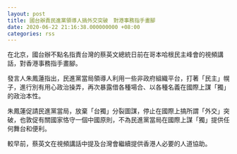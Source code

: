 ```yaml
---
layout: post
title: 國台辦責民進黨領導人搞外交突破　對港事務指手畫腳
date: 2020-06-22 21:16:38.000000000 +08:00
categories: rss
---
```


在北京，國台辦不點名指責台灣的蔡英文總統日前在哥本哈根民主峰會的視頻講話，對香港事務指手畫腳。

發言人朱鳳蓮指出，民進黨當局領導人利用一些非政府組織平台，打著「民主」幌子，進行別有用心政治操弄，再次暴露借各種場合、以各種名義在國際上謀「獨」的政治本性。

朱鳳蓮促請民進黨當局，放棄「台獨」分裂圖謀，停止在國際上搞所謂「外交」突破，也敦促有關國家恪守一個中國原則，不為民進黨當局在國際上謀「獨」提供任何舞台和便利。

較早前，蔡英文在視頻講話中提及台灣會繼續提供香港人必要的人道協助。
